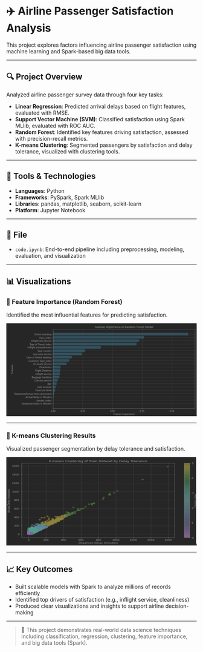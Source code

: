# ✈️ Airline Passenger Satisfaction Analysis

This project explores factors influencing airline passenger satisfaction using machine learning and Spark-based big data tools.

---

## 🔍 Project Overview

Analyzed airline passenger survey data through four key tasks:

- **Linear Regression**: Predicted arrival delays based on flight features, evaluated with RMSE.
- **Support Vector Machine (SVM)**: Classified satisfaction using Spark MLlib, evaluated with ROC AUC.
- **Random Forest**: Identified key features driving satisfaction, assessed with precision-recall metrics.
- **K-means Clustering**: Segmented passengers by satisfaction and delay tolerance, visualized with clustering tools.

---

## 🧰 Tools & Technologies

- **Languages**: Python  
- **Frameworks**: PySpark, Spark MLlib  
- **Libraries**: pandas, matplotlib, seaborn, scikit-learn  
- **Platform**: Jupyter Notebook  

---

## 📁 File

- `code.ipynb`: End-to-end pipeline including preprocessing, modeling, evaluation, and visualization

---

## 📊 Visualizations

### 🎯 Feature Importance (Random Forest)

Identified the most influential features for predicting satisfaction.

![Feature Importance](figures/feature_importance.png)

---

### 🎯 K-means Clustering Results

Visualized passenger segmentation by delay tolerance and satisfaction.

![K-means Clusters](figures/kmeans_clusters.png)

---

## 📈 Key Outcomes

- Built scalable models with Spark to analyze millions of records efficiently  
- Identified top drivers of satisfaction (e.g., inflight service, cleanliness)  
- Produced clear visualizations and insights to support airline decision-making  

---

> 📌 This project demonstrates real-world data science techniques including classification, regression, clustering, feature importance, and big data tools (Spark).
